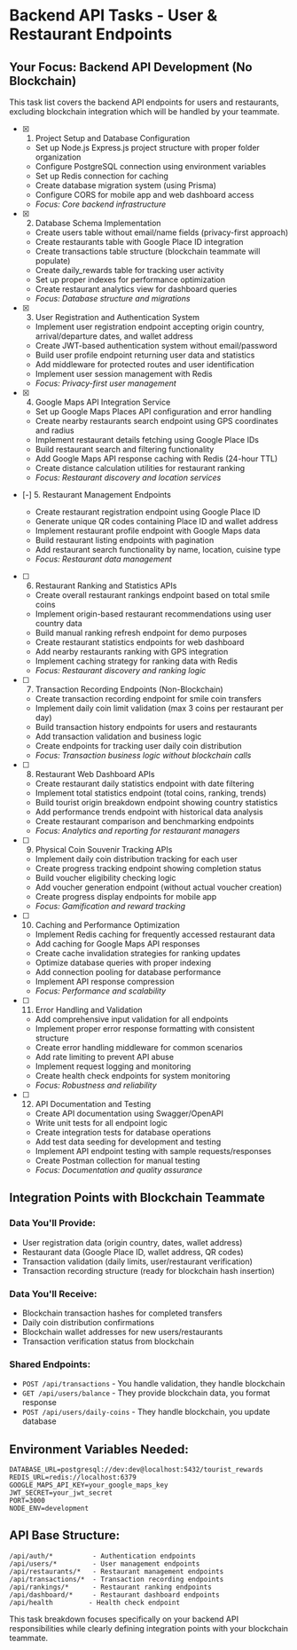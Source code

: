# Backend API Tasks - User & Restaurant Endpoints

## Your Focus: Backend API Development (No Blockchain)

This task list covers the backend API endpoints for users and restaurants, excluding blockchain integration which will be handled by your teammate.

- [x] 1. Project Setup and Database Configuration

  - Set up Node.js Express.js project structure with proper folder organization
  - Configure PostgreSQL connection using environment variables
  - Set up Redis connection for caching
  - Create database migration system (using Prisma)
  - Configure CORS for mobile app and web dashboard access
  - _Focus: Core backend infrastructure_

- [x] 2. Database Schema Implementation

  - Create users table without email/name fields (privacy-first approach)
  - Create restaurants table with Google Place ID integration
  - Create transactions table structure (blockchain teammate will populate)
  - Create daily_rewards table for tracking user activity
  - Set up proper indexes for performance optimization
  - Create restaurant analytics view for dashboard queries
  - _Focus: Database structure and migrations_

- [x] 3. User Registration and Authentication System

  - Implement user registration endpoint accepting origin country, arrival/departure dates, and wallet address
  - Create JWT-based authentication system without email/password
  - Build user profile endpoint returning user data and statistics
  - Add middleware for protected routes and user identification
  - Implement user session management with Redis
  - _Focus: Privacy-first user management_

- [x] 4. Google Maps API Integration Service

  - Set up Google Maps Places API configuration and error handling
  - Create nearby restaurants search endpoint using GPS coordinates and radius
  - Implement restaurant details fetching using Google Place IDs
  - Build restaurant search and filtering functionality
  - Add Google Maps API response caching with Redis (24-hour TTL)
  - Create distance calculation utilities for restaurant ranking
  - _Focus: Restaurant discovery and location services_

- [-] 5. Restaurant Management Endpoints

  - Create restaurant registration endpoint using Google Place ID
  - Generate unique QR codes containing Place ID and wallet address
  - Implement restaurant profile endpoint with Google Maps data
  - Build restaurant listing endpoints with pagination
  - Add restaurant search functionality by name, location, cuisine type
  - _Focus: Restaurant data management_

- [ ] 6. Restaurant Ranking and Statistics APIs

  - Create overall restaurant rankings endpoint based on total smile coins
  - Implement origin-based restaurant recommendations using user country data
  - Build manual ranking refresh endpoint for demo purposes
  - Create restaurant statistics endpoints for web dashboard
  - Add nearby restaurants ranking with GPS integration
  - Implement caching strategy for ranking data with Redis
  - _Focus: Restaurant discovery and ranking logic_

- [ ] 7. Transaction Recording Endpoints (Non-Blockchain)

  - Create transaction recording endpoint for smile coin transfers
  - Implement daily coin limit validation (max 3 coins per restaurant per day)
  - Build transaction history endpoints for users and restaurants
  - Add transaction validation and business logic
  - Create endpoints for tracking user daily coin distribution
  - _Focus: Transaction business logic without blockchain calls_

- [ ] 8. Restaurant Web Dashboard APIs

  - Create restaurant daily statistics endpoint with date filtering
  - Implement total statistics endpoint (total coins, ranking, trends)
  - Build tourist origin breakdown endpoint showing country statistics
  - Add performance trends endpoint with historical data analysis
  - Create restaurant comparison and benchmarking endpoints
  - _Focus: Analytics and reporting for restaurant managers_

- [ ] 9. Physical Coin Souvenir Tracking APIs

  - Implement daily coin distribution tracking for each user
  - Create progress tracking endpoint showing completion status
  - Build voucher eligibility checking logic
  - Add voucher generation endpoint (without actual voucher creation)
  - Create progress display endpoints for mobile app
  - _Focus: Gamification and reward tracking_

- [ ] 10. Caching and Performance Optimization

  - Implement Redis caching for frequently accessed restaurant data
  - Add caching for Google Maps API responses
  - Create cache invalidation strategies for ranking updates
  - Optimize database queries with proper indexing
  - Add connection pooling for database performance
  - Implement API response compression
  - _Focus: Performance and scalability_

- [ ] 11. Error Handling and Validation

  - Add comprehensive input validation for all endpoints
  - Implement proper error response formatting with consistent structure
  - Create error handling middleware for common scenarios
  - Add rate limiting to prevent API abuse
  - Implement request logging and monitoring
  - Create health check endpoints for system monitoring
  - _Focus: Robustness and reliability_

- [ ] 12. API Documentation and Testing
  - Create API documentation using Swagger/OpenAPI
  - Write unit tests for all endpoint logic
  - Create integration tests for database operations
  - Add test data seeding for development and testing
  - Implement API endpoint testing with sample requests/responses
  - Create Postman collection for manual testing
  - _Focus: Documentation and quality assurance_

## Integration Points with Blockchain Teammate

### Data You'll Provide:

- User registration data (origin country, dates, wallet address)
- Restaurant data (Google Place ID, wallet address, QR codes)
- Transaction validation (daily limits, user/restaurant verification)
- Transaction recording structure (ready for blockchain hash insertion)

### Data You'll Receive:

- Blockchain transaction hashes for completed transfers
- Daily coin distribution confirmations
- Blockchain wallet addresses for new users/restaurants
- Transaction verification status from blockchain

### Shared Endpoints:

- `POST /api/transactions` - You handle validation, they handle blockchain
- `GET /api/users/balance` - They provide blockchain data, you format response
- `POST /api/users/daily-coins` - They handle blockchain, you update database

## Environment Variables Needed:

```env
DATABASE_URL=postgresql://dev:dev@localhost:5432/tourist_rewards
REDIS_URL=redis://localhost:6379
GOOGLE_MAPS_API_KEY=your_google_maps_key
JWT_SECRET=your_jwt_secret
PORT=3000
NODE_ENV=development
```

## API Base Structure:

```
/api/auth/*          - Authentication endpoints
/api/users/*         - User management endpoints
/api/restaurants/*   - Restaurant management endpoints
/api/transactions/*  - Transaction recording endpoints
/api/rankings/*      - Restaurant ranking endpoints
/api/dashboard/*     - Restaurant dashboard endpoints
/api/health         - Health check endpoint
```

This task breakdown focuses specifically on your backend API responsibilities while clearly defining integration points with your blockchain teammate.
